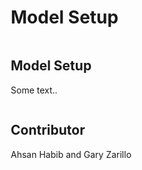 
<html>
<head>
<meta name="viewport" content="width=device-width, initial-scale=1">
<style>
* {
  box-sizing: border-box;
}

/* Create two unequal columns that floats next to each other */
.column {
  float: left;
  padding: 10px;
}

.left {
  width: 75%;
}

.right {
  width: 25%;
}
</style>

</head>
<body>

<h1>Model Setup</h1>

<div class="row">
  <div class="column left">
    <h2>Model Setup </h2>
    <p>Some text..</p>
  </div>
  
  <div class="column right">
    <h2>Contributor</h2>
    <p>Ahsan Habib and Gary Zarillo </p>
  </div>
</div>

</body>
</html>



